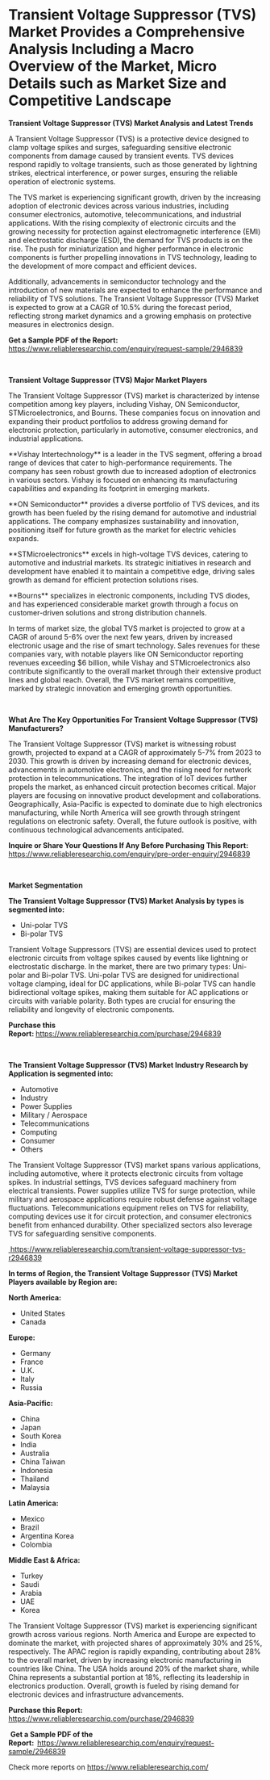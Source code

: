<p><h1>Transient Voltage Suppressor (TVS) Market Provides a Comprehensive Analysis Including a Macro Overview of the Market, Micro Details such as Market Size and Competitive Landscape</h1></p><p><strong>Transient Voltage Suppressor (TVS) Market Analysis and Latest Trends</strong></p>
<p><p>A Transient Voltage Suppressor (TVS) is a protective device designed to clamp voltage spikes and surges, safeguarding sensitive electronic components from damage caused by transient events. TVS devices respond rapidly to voltage transients, such as those generated by lightning strikes, electrical interference, or power surges, ensuring the reliable operation of electronic systems.</p><p>The TVS market is experiencing significant growth, driven by the increasing adoption of electronic devices across various industries, including consumer electronics, automotive, telecommunications, and industrial applications. With the rising complexity of electronic circuits and the growing necessity for protection against electromagnetic interference (EMI) and electrostatic discharge (ESD), the demand for TVS products is on the rise. The push for miniaturization and higher performance in electronic components is further propelling innovations in TVS technology, leading to the development of more compact and efficient devices.</p><p>Additionally, advancements in semiconductor technology and the introduction of new materials are expected to enhance the performance and reliability of TVS solutions. The Transient Voltage Suppressor (TVS) Market is expected to grow at a CAGR of 10.5% during the forecast period, reflecting strong market dynamics and a growing emphasis on protective measures in electronics design.</p></p>
<p><strong>Get a Sample PDF of the Report:&nbsp;</strong> <a href="https://www.reliableresearchiq.com/enquiry/request-sample/2946839?utm_campaign=3058&utm_medium=2&utm_source=Github&utm_content=ia&utm_term=12032025&utm_id=transient-voltage-suppressor-tvs">https://www.reliableresearchiq.com/enquiry/request-sample/2946839</a></p>
<p>&nbsp;</p>
<p><strong>Transient Voltage Suppressor (TVS) Major Market Players</strong></p>
<p><p>The Transient Voltage Suppressor (TVS) market is characterized by intense competition among key players, including Vishay, ON Semiconductor, STMicroelectronics, and Bourns. These companies focus on innovation and expanding their product portfolios to address growing demand for electronic protection, particularly in automotive, consumer electronics, and industrial applications.</p><p>**Vishay Intertechnology** is a leader in the TVS segment, offering a broad range of devices that cater to high-performance requirements. The company has seen robust growth due to increased adoption of electronics in various sectors. Vishay is focused on enhancing its manufacturing capabilities and expanding its footprint in emerging markets.</p><p>**ON Semiconductor** provides a diverse portfolio of TVS devices, and its growth has been fueled by the rising demand for automotive and industrial applications. The company emphasizes sustainability and innovation, positioning itself for future growth as the market for electric vehicles expands.</p><p>**STMicroelectronics** excels in high-voltage TVS devices, catering to automotive and industrial markets. Its strategic initiatives in research and development have enabled it to maintain a competitive edge, driving sales growth as demand for efficient protection solutions rises.</p><p>**Bourns** specializes in electronic components, including TVS diodes, and has experienced considerable market growth through a focus on customer-driven solutions and strong distribution channels.</p><p>In terms of market size, the global TVS market is projected to grow at a CAGR of around 5-6% over the next few years, driven by increased electronic usage and the rise of smart technology. Sales revenues for these companies vary, with notable players like ON Semiconductor reporting revenues exceeding $6 billion, while Vishay and STMicroelectronics also contribute significantly to the overall market through their extensive product lines and global reach. Overall, the TVS market remains competitive, marked by strategic innovation and emerging growth opportunities.</p></p>
<p>&nbsp;</p>
<p><strong>What Are The Key Opportunities For Transient Voltage Suppressor (TVS) Manufacturers?</strong></p>
<p><p>The Transient Voltage Suppressor (TVS) market is witnessing robust growth, projected to expand at a CAGR of approximately 5-7% from 2023 to 2030. This growth is driven by increasing demand for electronic devices, advancements in automotive electronics, and the rising need for network protection in telecommunications. The integration of IoT devices further propels the market, as enhanced circuit protection becomes critical. Major players are focusing on innovative product development and collaborations. Geographically, Asia-Pacific is expected to dominate due to high electronics manufacturing, while North America will see growth through stringent regulations on electronic safety. Overall, the future outlook is positive, with continuous technological advancements anticipated.</p></p>
<p><strong>Inquire or Share Your Questions If Any Before Purchasing This Report:</strong> <a href="https://www.reliableresearchiq.com/enquiry/pre-order-enquiry/2946839?utm_campaign=3058&utm_medium=2&utm_source=Github&utm_content=ia&utm_term=12032025&utm_id=transient-voltage-suppressor-tvs">https://www.reliableresearchiq.com/enquiry/pre-order-enquiry/2946839</a></p>
<p>&nbsp;</p>
<p><strong>Market Segmentation</strong></p>
<p><strong>The Transient Voltage Suppressor (TVS) Market Analysis by types is segmented into:</strong></p>
<p><ul><li>Uni-polar TVS</li><li>Bi-polar TVS</li></ul></p>
<p><p>Transient Voltage Suppressors (TVS) are essential devices used to protect electronic circuits from voltage spikes caused by events like lightning or electrostatic discharge. In the market, there are two primary types: Uni-polar and Bi-polar TVS. Uni-polar TVS are designed for unidirectional voltage clamping, ideal for DC applications, while Bi-polar TVS can handle bidirectional voltage spikes, making them suitable for AC applications or circuits with variable polarity. Both types are crucial for ensuring the reliability and longevity of electronic components.</p></p>
<p><strong>Purchase this Report:&nbsp;</strong><a href="https://www.reliableresearchiq.com/purchase/2946839?utm_campaign=3058&utm_medium=2&utm_source=Github&utm_content=ia&utm_term=12032025&utm_id=transient-voltage-suppressor-tvs">https://www.reliableresearchiq.com/purchase/2946839</a></p>
<p>&nbsp;</p>
<p><strong>The Transient Voltage Suppressor (TVS) Market Industry Research by Application is segmented into:</strong></p>
<p><ul><li>Automotive</li><li>Industry</li><li>Power Supplies</li><li>Military / Aerospace</li><li>Telecommunications</li><li>Computing</li><li>Consumer</li><li>Others</li></ul></p>
<p><p>The Transient Voltage Suppressor (TVS) market spans various applications, including automotive, where it protects electronic circuits from voltage spikes. In industrial settings, TVS devices safeguard machinery from electrical transients. Power supplies utilize TVS for surge protection, while military and aerospace applications require robust defense against voltage fluctuations. Telecommunications equipment relies on TVS for reliability, computing devices use it for circuit protection, and consumer electronics benefit from enhanced durability. Other specialized sectors also leverage TVS for safeguarding sensitive components.</p></p>
<p><a href="https://www.reliableresearchiq.com/transient-voltage-suppressor-tvs-r2946839?utm_campaign=3058&utm_medium=2&utm_source=Github&utm_content=ia&utm_term=12032025&utm_id=transient-voltage-suppressor-tvs">&nbsp;https://www.reliableresearchiq.com/transient-voltage-suppressor-tvs-r2946839</a></p>
<p><strong>In terms of Region, the Transient Voltage Suppressor (TVS) Market Players available by Region are:</strong></p>
<p>
    <p> <strong> North America: </strong>
        <ul>
            <li>United States</li>
            <li>Canada</li>
        </ul>
        </p> 
    <p> <strong> Europe: </strong>
        <ul>
            <li>Germany</li>
            <li>France</li>
            <li>U.K.</li>
            <li>Italy</li>
            <li>Russia</li>
        </ul>
        </p> 
    <p> <strong> Asia-Pacific: </strong>
        <ul>
            <li>China</li>
            <li>Japan</li>
            <li>South Korea</li>
            <li>India</li>
            <li>Australia</li>
            <li>China Taiwan</li>
            <li>Indonesia</li>
            <li>Thailand</li>
            <li>Malaysia</li>
        </ul>
        </p> 
    <p> <strong> Latin America: </strong>
        <ul>
            <li>Mexico</li>
            <li>Brazil</li>
            <li>Argentina Korea</li>
            <li>Colombia</li>
        </ul>
        </p> 
    <p> <strong> Middle East & Africa: </strong>
        <ul>
            <li>Turkey</li>
            <li>Saudi</li>
            <li>Arabia</li>
            <li>UAE</li>
            <li>Korea</li>
        </ul>
    </p>
    </p>
<p><p>The Transient Voltage Suppressor (TVS) market is experiencing significant growth across various regions. North America and Europe are expected to dominate the market, with projected shares of approximately 30% and 25%, respectively. The APAC region is rapidly expanding, contributing about 28% to the overall market, driven by increasing electronic manufacturing in countries like China. The USA holds around 20% of the market share, while China represents a substantial portion at 18%, reflecting its leadership in electronics production. Overall, growth is fueled by rising demand for electronic devices and infrastructure advancements.</p></p>
<p><strong>Purchase this Report: </strong><a href="https://www.reliableresearchiq.com/purchase/2946839?utm_campaign=3058&utm_medium=2&utm_source=Github&utm_content=ia&utm_term=12032025&utm_id=transient-voltage-suppressor-tvs">https://www.reliableresearchiq.com/purchase/2946839</a></p>
<p>&nbsp;<strong>Get a Sample PDF of the Report:&nbsp;&nbsp;</strong><a href="https://www.reliableresearchiq.com/enquiry/request-sample/2946839?utm_campaign=3058&utm_medium=2&utm_source=Github&utm_content=ia&utm_term=12032025&utm_id=transient-voltage-suppressor-tvs">https://www.reliableresearchiq.com/enquiry/request-sample/2946839</a></p>
<p><strong></strong></p>
<p>Check more reports on <a href="https://www.reliableresearchiq.com/?utm_campaign=3058&utm_medium=2&utm_source=Github&utm_content=ia&utm_term=12032025&utm_id=transient-voltage-suppressor-tvs">https://www.reliableresearchiq.com/</a></p>